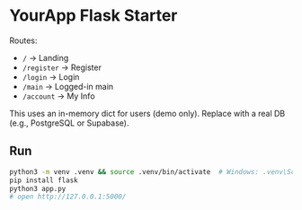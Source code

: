 # YourApp Flask Starter

Routes:
- `/` → Landing
- `/register` → Register
- `/login` → Login
- `/main` → Logged-in main
- `/account` → My Info

This uses an in-memory dict for users (demo only). Replace with a real DB (e.g., PostgreSQL or Supabase).

## Run
```bash
python3 -m venv .venv && source .venv/bin/activate  # Windows: .venv\Scripts\activate
pip install flask
python3 app.py
# open http://127.0.0.1:5000/
```
